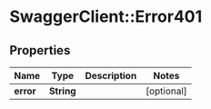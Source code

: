 # SwaggerClient::Error401

## Properties
Name | Type | Description | Notes
------------ | ------------- | ------------- | -------------
**error** | **String** |  | [optional] 


